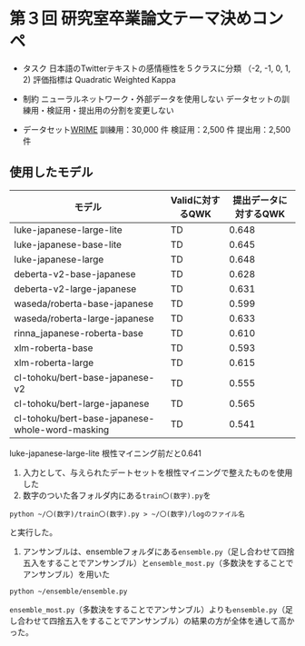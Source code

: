 # 第３回 研究室卒業論文テーマ決めコンペ

- タスク
日本語のTwitterテキストの感情極性を５クラスに分類 （-2, -1, 0, 1, 2)
評価指標は Quadratic Weighted Kappa

- 制約
ニューラルネットワーク・外部データを使用しない
データセットの訓練用・検証用・提出用の分割を変更しない

- データセット[WRIME](https://github.com/ids-cv/wrime)
訓練用：30,000 件
検証用：2,500 件
提出用：2,500 件



## 使用したモデル
|  モデル  |  Validに対するQWK  | 提出データに対するQWK |
| ---- | ---- | ---- |
|  luke-japanese-large-lite  |  TD  |  0.648  |
|  luke-japanese-base-lite  |  TD  |  0.645  |
|  luke-japanese-large  |  TD  |  0.648  |
|  deberta-v2-base-japanese  |  TD  |  0.628  |
|  deberta-v2-large-japanese  |  TD  |  0.631  |
|  waseda/roberta-base-japanese  |  TD  |  0.599  |
|  waseda/roberta-large-japanese  |  TD  |  0.633  |
|  rinna_japanese-roberta-base  |  TD  |  0.610  |
|  xlm-roberta-base  |  TD  |  0.593  |
|  xlm-roberta-large  |  TD  |  0.615  |
|  cl-tohoku/bert-base-japanese-v2  |  TD  |  0.555  |
|  cl-tohoku/bert-large-japanese  |  TD  |  0.565  |
|  cl-tohoku/bert-base-japanese-whole-word-masking  |  TD  |  0.541  |

luke-japanese-large-lite 根性マイニング前だと0.641




1. 入力として、与えられたデートセットを根性マイニングで整えたものを使用した
1. 数字のついた各フォルダ内にある`train〇(数字).py`を
  ```
  python ~/〇(数字)/train〇(数字).py > ~/〇(数字)/logのファイル名
  ```
  と実行した。
1. アンサンブルは、ensembleフォルダにある`ensemble.py`（足し合わせて四捨五入をすることでアンサンブル）と`ensemble_most.py`（多数決をすることでアンサンブル）を用いた
  ```
  python ~/ensemble/ensemble.py
  ```
  `ensemble_most.py`（多数決をすることでアンサンブル）よりも`ensemble.py`（足し合わせて四捨五入をすることでアンサンブル）の結果の方が全体を通して高かった。
